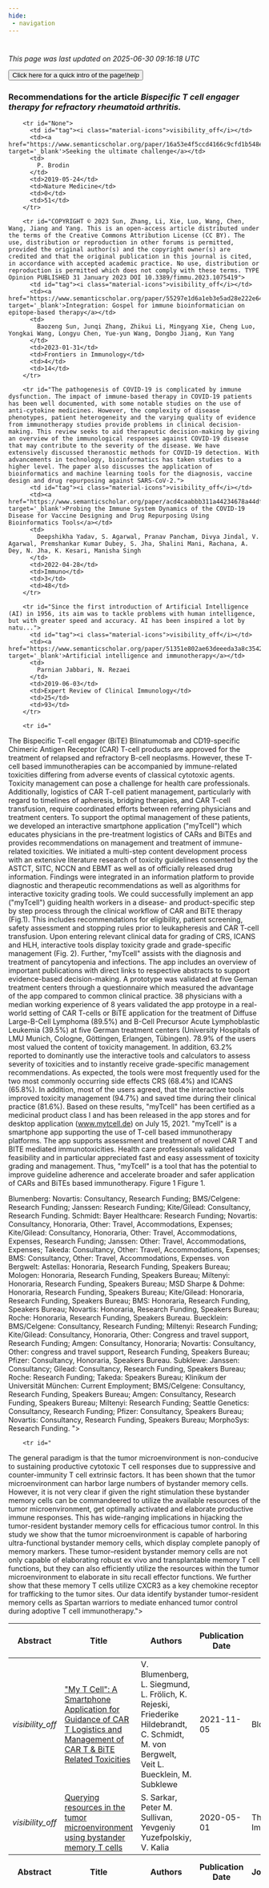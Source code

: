```yaml
---
hide:
 - navigation
---
```

<!DOCTYPE html>
#
<html lang="en">
<head>
  <meta charset="utf-8">
</head>

<body>
  <p>
  <i class="footer">This page was last updated on 2025-06-30 09:16:18 UTC</i>
  </p>
  
  <div class="note info" onclick="startIntro()">
    <p>
      <button type="button" class="buttons">
        <div style="display: flex; align-items: center;">
        Click here for a quick intro of the page! <i class="material-icons">help</i>
        </div>
      </button>
    </p>
  </div>

  <p>
  <h3 data-intro='Recommendations for the article'>
    Recommendations for the article <i>Bispecific T cell engager therapy for refractory rheumatoid arthritis.</i>
  </h3>
  <table id="table1" class="display wrap" style="width:100%">
  <thead>
    <tr>
        <th data-intro='Click to view the abstract (if available)'>Abstract</th>
        <th>Title</th>
        <th>Authors</th>
        <th>Publication Date</th>
        <th>Journal/ Conference</th>
        <th>Citation count</th>
        <th data-intro='Highest h-index among the authors'>Highest h-index</th>
    </tr>
  </thead>
  <tbody>
    
        <tr id="None">
          <td id="tag"><i class="material-icons">visibility_off</i></td>
          <td><a href="https://www.semanticscholar.org/paper/16a53e4f5ccd4166c9cfd1b548ed301889dc9292" target='_blank'>Seeking the ultimate challenge</a></td>
          <td>
            P. Brodin
          </td>
          <td>2019-05-24</td>
          <td>Nature Medicine</td>
          <td>0</td>
          <td>51</td>
        </tr>
    
        <tr id="COPYRIGHT © 2023 Sun, Zhang, Li, Xie, Luo, Wang, Chen, Wang, Jiang and Yang. This is an open-access article distributed under the terms of the Creative Commons Attribution License (CC BY). The use, distribution or reproduction in other forums is permitted, provided the original author(s) and the copyright owner(s) are credited and that the original publication in this journal is cited, in accordance with accepted academic practice. No use, distribution or reproduction is permitted which does not comply with these terms. TYPE Opinion PUBLISHED 31 January 2023 DOI 10.3389/fimmu.2023.1075419">
          <td id="tag"><i class="material-icons">visibility_off</i></td>
          <td><a href="https://www.semanticscholar.org/paper/55297e1d6a1eb3e5ad28e222e6484ea9889ddb40" target='_blank'>Integration: Gospel for immune bioinformatician on epitope-based therapy</a></td>
          <td>
            Baozeng Sun, Junqi Zhang, Zhikui Li, Mingyang Xie, Cheng Luo, Yongkai Wang, Longyu Chen, Yue-yun Wang, Dongbo Jiang, Kun Yang
          </td>
          <td>2023-01-31</td>
          <td>Frontiers in Immunology</td>
          <td>4</td>
          <td>14</td>
        </tr>
    
        <tr id="The pathogenesis of COVID-19 is complicated by immune dysfunction. The impact of immune-based therapy in COVID-19 patients has been well documented, with some notable studies on the use of anti-cytokine medicines. However, the complexity of disease phenotypes, patient heterogeneity and the varying quality of evidence from immunotherapy studies provide problems in clinical decision-making. This review seeks to aid therapeutic decision-making by giving an overview of the immunological responses against COVID-19 disease that may contribute to the severity of the disease. We have extensively discussed theranostic methods for COVID-19 detection. With advancements in technology, bioinformatics has taken studies to a higher level. The paper also discusses the application of bioinformatics and machine learning tools for the diagnosis, vaccine design and drug repurposing against SARS-CoV-2.">
          <td id="tag"><i class="material-icons">visibility_off</i></td>
          <td><a href="https://www.semanticscholar.org/paper/acd4caabbb311a44234678a44df1c14dec251114" target='_blank'>Probing the Immune System Dynamics of the COVID-19 Disease for Vaccine Designing and Drug Repurposing Using Bioinformatics Tools</a></td>
          <td>
            Deepshikha Yadav, S. Agarwal, Pranav Pancham, Divya Jindal, V. Agarwal, Premshankar Kumar Dubey, S. Jha, Shalini Mani, Rachana, A. Dey, N. Jha, K. Kesari, Manisha Singh
          </td>
          <td>2022-04-28</td>
          <td>Immuno</td>
          <td>3</td>
          <td>48</td>
        </tr>
    
        <tr id="Since the first introduction of Artificial Intelligence (AI) in 1956, its aim was to tackle problems with human intelligence, but with greater speed and accuracy. AI has been inspired a lot by natu...">
          <td id="tag"><i class="material-icons">visibility_off</i></td>
          <td><a href="https://www.semanticscholar.org/paper/51351e802ae63deeeda3a8c35429fcf87289ea58" target='_blank'>Artificial intelligence and immunotherapy</a></td>
          <td>
            Parnian Jabbari, N. Rezaei
          </td>
          <td>2019-06-03</td>
          <td>Expert Review of Clinical Immunology</td>
          <td>25</td>
          <td>93</td>
        </tr>
    
        <tr id="
 The Bispecific T-cell engager (BiTE) Blinatumomab and CD19-specific Chimeric Antigen Receptor (CAR) T-cell products are approved for the treatment of relapsed and refractory B-cell neoplasms. However, these T-cell based immunotherapies can be accompanied by immune-related toxicities differing from adverse events of classical cytotoxic agents. Toxicity management can pose a challenge for health care professionals. Additionally, logistics of CAR T-cell patient management, particularly with regard to timelines of apheresis, bridging therapies, and CAR T-cell transfusion, require coordinated efforts between referring physicians and treatment centers. To support the optimal management of these patients, we developed an interactive smartphone application ("myTcell") which educates physicians in the pre-treatment logistics of CARs and BiTEs and provides recommendations on management and treatment of immune-related toxicities.
 We initiated a multi-step content development process with an extensive literature research of toxicity guidelines consented by the ASTCT, SITC, NCCN and EBMT as well as of officially released drug information. Findings were integrated in an information platform to provide diagnostic and therapeutic recommendations as well as algorithms for interactive toxicity grading tools. We could successfully implement an app ("myTcell") guiding health workers in a disease- and product-specific step by step process through the clinical workflow of CAR and BiTE therapy (Fig.1). This includes recommendations for eligibility, patient screening, safety assessment and stopping rules prior to leukapheresis and CAR T-cell transfusion. Upon entering relevant clinical data for grading of CRS, ICANS and HLH, interactive tools display toxicity grade and grade-specific management (Fig. 2). Further, "myTcell" assists with the diagnosis and treatment of pancytopenia and infections. The app includes an overview of important publications with direct links to respective abstracts to support evidence-based decision-making. A prototype was validated at five Geman treatment centers through a questionnaire which measured the advantage of the app compared to common clinical practice.
 38 physicians with a median working experience of 8 years validated the app protoype in a real-world setting of CAR T-cells or BiTE application for the treatment of Diffuse Large-B-Cell Lymphoma (89.5%) and B-Cell Precursor Acute Lymphoblastic Leukemia (39.5%) at five German treatment centers (University Hospitals of LMU Munich, Cologne, Göttingen, Erlangen, Tübingen). 78.9% of the users most valued the content of toxicity management. In addition, 63.2% reported to dominantly use the interactive tools and calculators to assess severity of toxicities and to instantly receive grade-specific management recommendations. As expected, the tools were most frequently used for the two most commonly occurring side effects CRS (68.4%) and ICANS (65.8%). In addition, most of the users agreed, that the interactive tools improved toxicity management (94.7%) and saved time during their clinical practice (81.6%). Based on these results, "myTcell" has been certified as a medicinal product class I and has been released in the app stores and for desktop application (www.mytcell.de) on July 15, 2021.
 "myTcell" is a smartphone app supporting the use of T-cell based immunotherapy platforms. The app supports assessment and treatment of novel CAR T and BITE mediated immunotoxicities. Health care professionals validated feasibility and in particular appreciated fast and easy assessment of toxicity grading and management. Thus, "myTcell" is a tool that has the potential to improve guideline adherence and accelerate broader and safer application of CARs and BiTEs based immunotherapy.
 Figure 1 Figure 1.
 
 
 
 Blumenberg: Novartis: Consultancy, Research Funding; BMS/Celgene: Research Funding; Janssen: Research Funding; Kite/Gilead: Consultancy, Research Funding. Schmidt: Bayer Healthcare: Research Funding; Novartis: Consultancy, Honoraria, Other: Travel, Accommodations, Expenses; Kite/Gilead: Consultancy, Honoraria, Other: Travel, Accommodations, Expenses, Research Funding; Janssen: Other: Travel, Accommodations, Expenses; Takeda: Consultancy, Other: Travel, Accommodations, Expenses; BMS: Consultancy, Other: Travel, Accommodations, Expenses. von Bergwelt: Astellas: Honoraria, Research Funding, Speakers Bureau; Mologen: Honoraria, Research Funding, Speakers Bureau; Miltenyi: Honoraria, Research Funding, Speakers Bureau; MSD Sharpe & Dohme: Honoraria, Research Funding, Speakers Bureau; Kite/Gilead: Honoraria, Research Funding, Speakers Bureau; BMS: Honoraria, Research Funding, Speakers Bureau; Novartis: Honoraria, Research Funding, Speakers Bureau; Roche: Honoraria, Research Funding, Speakers Bureau. Buecklein: BMS/Celgene: Consultancy, Research Funding; Miltenyi: Research Funding; Kite/Gilead: Consultancy, Honoraria, Other: Congress and travel support, Research Funding; Amgen: Consultancy, Honoraria; Novartis: Consultancy, Other: congress and travel support, Research Funding, Speakers Bureau; Pfizer: Consultancy, Honoraria, Speakers Bureau. Subklewe: Janssen: Consultancy; Gilead: Consultancy, Research Funding, Speakers Bureau; Roche: Research Funding; Takeda: Speakers Bureau; Klinikum der Universität München: Current Employment; BMS/Celgene: Consultancy, Research Funding, Speakers Bureau; Amgen: Consultancy, Research Funding, Speakers Bureau; Miltenyi: Research Funding; Seattle Genetics: Consultancy, Research Funding; Pfizer: Consultancy, Speakers Bureau; Novartis: Consultancy, Research Funding, Speakers Bureau; MorphoSys: Research Funding.
">
          <td id="tag"><i class="material-icons">visibility_off</i></td>
          <td><a href="https://www.semanticscholar.org/paper/22ee82e427ed7880c5d6e33821291ebec0f55836" target='_blank'>"My T Cell": A Smartphone Application for Guidance of CAR T Logistics and Management of CAR T & BiTE Related Toxicities</a></td>
          <td>
            V. Blumenberg, L. Siegmund, L. Frölich, K. Rejeski, Friederike Hildebrandt, C. Schmidt, M. von Bergwelt, Veit L. Buecklein, M. Subklewe
          </td>
          <td>2021-11-05</td>
          <td>Blood</td>
          <td>0</td>
          <td>36</td>
        </tr>
    
        <tr id="
 The general paradigm is that the tumor microenvironment is non-conducive to sustaining productive cytotoxic T cell responses due to suppressive and counter-immunity T cell extrinsic factors. It has been shown that the tumor microenvironment can harbor large numbers of bystander memory cells. However, it is not very clear if given the right stimulation these bystander memory cells can be commandeered to utilize the available resources of the tumor microenvironment, get optimally activated and elaborate productive immune responses. This has wide-ranging implications in hijacking the tumor-resident bystander memory cells for efficacious tumor control. In this study we show that the tumor microenvironment is capable of harboring ultra-functional bystander memory cells, which display complete panoply of memory markers. These tumor–resident bystander memory cells are not only capable of elaborating robust ex vivo and transplantable memory T cell functions, but they can also efficiently utilize the resources within the tumor microenvironment to elaborate in situ recall effector functions. We further show that these memory T cells utilize CXCR3 as a key chemokine receptor for trafficking to the tumor sites. Our data identify bystander tumor-resident memory cells as Spartan warriors to mediate enhanced tumor control during adoptive T cell immunotherapy.">
          <td id="tag"><i class="material-icons">visibility_off</i></td>
          <td><a href="https://www.semanticscholar.org/paper/ba7b977b65571c3b37e680a4d1c63dbfa3225651" target='_blank'>Querying resources in the tumor microenvironment using bystander memory T cells</a></td>
          <td>
            S. Sarkar, Peter M. Sullivan, Yevgeniy Yuzefpolskiy, V. Kalia
          </td>
          <td>2020-05-01</td>
          <td>The Journal of Immunology</td>
          <td>0</td>
          <td>24</td>
        </tr>
    
  </tbody>
  <tfoot>
    <tr>
        <th>Abstract</th>
        <th>Title</th>
        <th>Authors</th>
        <th>Publication Date</th>
        <th>Journal/Conference</th>
        <th>Citation count</th>
        <th>Highest h-index</th>
    </tr>
  </tfoot>
  </table>
  </p>

</body>

<script>
var dataTableOptions = {
        initComplete: function () {
        this.api()
            .columns()
            .every(function () {
                let column = this;
 
                // Create select element
                let select = document.createElement('select');
                select.add(new Option(''));
                column.footer().replaceChildren(select);
 
                // Apply listener for user change in value
                select.addEventListener('change', function () {
                    column
                        .search(select.value, {exact: true})
                        .draw();
                });

                // keep the width of the select element same as the column
                select.style.width = '100%';
 
                // Add list of options
                column
                    .data()
                    .unique()
                    .sort()
                    .each(function (d, j) {
                        select.add(new Option(d));
                    });
            });
    },
    scrollX: false,
    scrollCollapse: true,
    paging: true,
    fixedColumns: true,
    columnDefs: [
        {"className": "dt-center", "targets": "_all"},
        // set width for both columns 0 and 1 as 25%
        { width: '5%', targets: 0 },
        { width: '25%', targets: 1 },
        { width: '20%', targets: 2 },
        { width: '10%', targets: 3 },
        { width: '20%', targets: 4 }

      ],
    pageLength: 10,
    layout: {
        topStart: {
            buttons: ['copy', 'csv', 'excel', 'pdf', 'print']
        }
    }
  }
  new DataTable('#table1', dataTableOptions);
  
  var table = $('#table1').DataTable();
  $('#table1 tbody').on('click', 'td:first-child', function () {
    var tr = $(this).closest('tr');
    var row = table.row( tr );

    var rowId = tr.attr('id');
    // alert(rowId);

    if (row.child.isShown()) {
      // This row is already open - close it.
      row.child.hide();
      tr.removeClass('shown');
      tr.find('td:first-child').html('<i class="material-icons">visibility_off</i>');
    } else {
      // Open row.
      // row.child('foo').show();
      var content = '<div class="child-row-content"><strong>Abstract:</strong> ' + rowId + '</div>';
      row.child(content).show();
      tr.addClass('shown');
      tr.find('td:first-child').html('<i class="material-icons">visibility</i>');
    }
  });
</script>
<style>
  .child-row-content {
    text-align: justify;
    text-justify: inter-word;
    word-wrap: break-word; /* Ensure long words are broken */
    white-space: normal; /* Ensure text wraps to the next line */
    max-width: 100%; /* Ensure content does not exceed the table width */
    padding: 10px; /* Optional: add some padding for better readability */
    /* font size */
    font-size: small;
  }
</style>
</html>